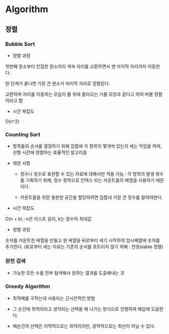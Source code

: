 # Algorithm

## 정렬

### Bubble Sort

- 정렬 과정

첫번째 원소부터 인접한 원소끼리 계속 자리를 교환하면서 맨 마지막 자리까지 이동한다.

한 단계가 끝나면 가장 큰 원소가 마지막 자리로 정렬된다.

교환하며 자리를 이동하는 모습이 물 위에 올라오는 거품 모양과 같다고 하여 버블 정렬이라고 함

- 시간 복잡도

O(n^2)

### Counting Sort

- 항목들의 순서를 결정하기 위해 집합에 각 항목이 몇개씩 있는지 세는 작업을 하여, 선형 시간에 정렬하는 효율적인 알고리즘

- 제한 사항

  + 정수나 정수로 표현할 수 있는 자료에 대해서만 적용 가능 : 각 항목의 발생 회수를 기록하기 위해, 정수 항목으로 인덱스 되는 카운트들의 배열을 사용하기 때문이다.

  + 카운트들을 위한 충분한 공간을 할당하려면 집합내 가장 큰 정수를 알아야한다.

- 시간 복잡도

O(n + k) : n은 리스트 길이, k는 정수의 최대값

- 정렬 과정

숫자를 카운트한 배열을 만들고 원 배열을 뒤로부터 세기 시작하여 임시배열에 숫자를 추가한다. (뒤로부터 세는 이유는 기존의 순서를 흐트리지 않기 위해 : 안정stable 정렬)


### 완전 검색

- 가능한 모든 수를 전부 탐색해서 원하는 결과를 도출해내는 것


### Greedy Algorithm

- 최적해를 구하는데 사용되는 근시안적인 방법

- 그 순간에 최적이라고 생각되는 선택을 해 나가는 방식으로 진행하여 해답에 도달한다.

- 매순간의 선택은 지역적으로는 최적이지만, 광역적으로는 최선이 아닐 수 있다.


